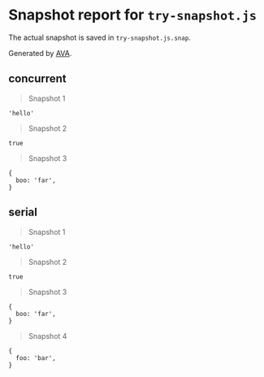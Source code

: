 # Snapshot report for `try-snapshot.js`

The actual snapshot is saved in `try-snapshot.js.snap`.

Generated by [AVA](https://ava.li).

## concurrent

> Snapshot 1

    'hello'

> Snapshot 2

    true

> Snapshot 3

    {
      boo: 'far',
    }

## serial

> Snapshot 1

    'hello'

> Snapshot 2

    true

> Snapshot 3

    {
      boo: 'far',
    }

> Snapshot 4

    {
      foo: 'bar',
    }
